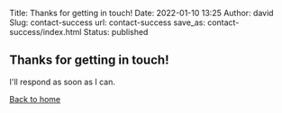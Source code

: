 Title: Thanks for getting in touch!
Date: 2022-01-10 13:25
Author: david
Slug: contact-success
url: contact-success
save_as: contact-success/index.html
Status: published

<main id="contact-success"> 
		  <section id="splash">
			<div class="container">
				<h1 class="text-centered">Thanks for getting in touch!</h1>
				<p class="text-centered">I'll respond as soon as I can.</p>
				<div class="text-centered"><a href="/" class="button button-outline">Back to home</a></div>
			 </div>
		</section>
	</main>